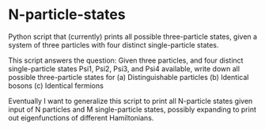 # N-particle-states
Python script that (currently) prints all possible three-particle states, given a system of three particles with four distinct single-particle states.

This script answers the question: Given three particles, and four distinct single-particle states Psi1, Psi2, Psi3, and Psi4 available, write down all possible three-particle states for
(a) Distinguishable particles
(b) Identical bosons
(c) Identical fermions

Eventually I want to generalize this script to print all N-particle states given input of N particles and M single-particle states, possibly expanding to print out eigenfunctions of different Hamiltonians.
